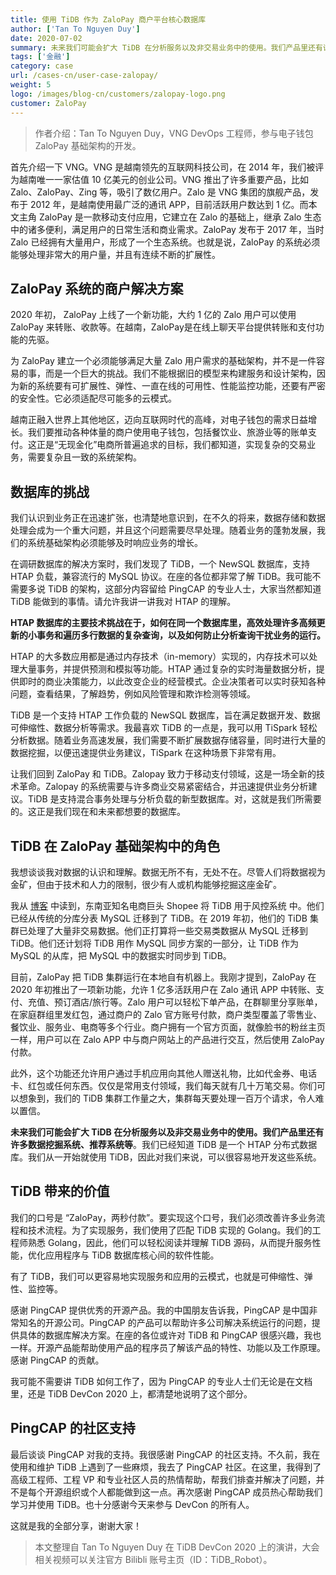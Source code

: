 ```yaml
---
title: 使用 TiDB 作为 ZaloPay 商户平台核心数据库
author: ['Tan To Nguyen Duy']
date: 2020-07-02
summary: 未来我们可能会扩大 TiDB 在分析服务以及非交易业务中的使用。我们产品里还有许多数据挖掘系统、推荐系统等。
tags: ['金融']
category: case
url: /cases-cn/user-case-zalopay/
weight: 5
logo: /images/blog-cn/customers/zalopay-logo.png
customer: ZaloPay
---
```


>作者介绍：Tan To Nguyen Duy，VNG DevOps 工程师，参与电子钱包 ZaloPay 基础架构的开发。


首先介绍一下 VNG。VNG 是越南领先的互联网科技公司，在 2014 年，我们被评为越南唯一一家估值 10 亿美元的创业公司。VNG 推出了许多重要产品，比如 Zalo、ZaloPay、Zing 等，吸引了数亿用户。Zalo 是 VNG 集团的旗舰产品，发布于 2012 年，是越南使用最广泛的通讯 APP，目前活跃用户数达到 1 亿。而本文主角 ZaloPay 是一款移动支付应用，它建立在 Zalo 的基础上，继承 Zalo 生态中的诸多便利，满足用户的日常生活和商业需求。ZaloPay 发布于 2017 年，当时 Zalo 已经拥有大量用户，形成了一个生态系统。也就是说，ZaloPay 的系统必须能够处理非常大的用户量，并且有连续不断的扩展性。


## ZaloPay 系统的商户解决方案

2020 年初， ZaloPay 上线了一个新功能，大约 1 亿的 Zalo 用户可以使用 ZaloPay 来转账、收款等。在越南，ZaloPay是在线上聊天平台提供转账和支付功能的先驱。

为 ZaloPay 建立一个必须能够满足大量 Zalo 用户需求的基础架构，并不是一件容易的事，而是一个巨大的挑战。我们不能根据旧的模型来构建服务和设计架构，因为新的系统要有可扩展性、弹性、一直在线的可用性、性能监控功能，还要有严密的安全性。它必须适配尽可能多的云模式。

越南正融入世界上其他地区，迈向互联网时代的高峰，对电子钱包的需求日益增长。我们要推动各种体量的商户使用电子钱包，包括餐饮业、旅游业等的账单支付。这正是“无现金化”电商所普遍追求的目标，我们都知道，实现复杂的交易业务，需要复杂且一致的系统架构。

## 数据库的挑战

我们认识到业务正在迅速扩张，也清楚地意识到，在不久的将来，数据存储和数据处理会成为一个重大问题，并且这个问题需要尽早处理。随着业务的蓬勃发展，我们的系统基础架构必须能够及时响应业务的增长。

在调研数据库的解决方案时，我们发现了 TiDB，一个 NewSQL 数据库，支持 HTAP 负载，兼容流行的 MySQL 协议。在座的各位都非常了解 TiDB。我可能不需要多说 TiDB 的架构，这部分内容留给 PingCAP 的专业人士，大家当然都知道 TiDB 能做到的事情。请允许我讲一讲我对 HTAP 的理解。

**HTAP 数据库的主要技术挑战在于，如何在同一个数据库里，高效处理许多高频更新的小事务和遍历多行数据的复杂查询，以及如何防止分析查询干扰业务的运行。**

HTAP 的大多数应用都是通过内存技术（in-memory）实现的，内存技术可以处理大量事务，并提供预测和模拟等功能。HTAP 通过复杂的实时海量数据分析，提供即时的商业决策能力，以此改变企业的经营模式。企业决策者可以实时获知各种问题，查看结果，了解趋势，例如风险管理和欺诈检测等领域。

TiDB 是一个支持 HTAP 工作负载的 NewSQL 数据库，旨在满足数据开发、数据可伸缩性、数据分析等需求。我最喜欢 TiDB 的一点是，我可以用 TiSpark 轻松分析数据。随着业务高速发展，我们需要不断扩展数据存储容量，同时进行大量的数据挖掘，以便迅速提供业务建议，TiSpark 在这种场景下非常有用。

让我们回到 ZaloPay 和 TiDB。Zalopay 致力于移动支付领域，这是一场全新的技术革命。Zalopay 的系统需要与许多商业交易紧密结合，并迅速提供业务分析建议。TiDB 是支持混合事务处理与分析负载的新型数据库。对，这就是我们所需要的。这正是我们现在和未来都想要的数据库。

## TiDB 在 ZaloPay 基础架构中的角色

我想谈谈我对数据的认识和理解。数据无所不有，无处不在。尽管人们将数据视为金矿，但由于技术和人力的限制，很少有人或机构能够挖掘这座金矿。

我从 [博客](https://pingcap.com/success-stories/choosing-right-database-for-your-applications/) 中读到，东南亚知名电商巨头 Shopee 将 TiDB 用于风控系统 中。他们已经从传统的分库分表 MySQL 迁移到了 TiDB。在 2019 年初，他们的 TiDB 集群已处理了大量非交易数据。他们正打算将一些交易类数据从 MySQL 迁移到 TiDB。他们还计划将 TiDB 用作 MySQL 同步方案的一部分，让 TiDB 作为 MySQL 的从库，把 MySQL 中的数据实时同步到 TiDB。

目前，ZaloPay 把 TiDB 集群运行在本地自有机器上。我刚才提到，ZaloPay 在 2020 年初推出了一项新功能，允许 1 亿多活跃用户在 Zalo 通讯 APP 中转账、支付、充值、预订酒店/旅行等。Zalo 用户可以轻松下单产品，在群聊里分享账单，在家庭群组里发红包，通过商户的 Zalo 官方账号付款，商户类型覆盖了零售业、餐饮业、服务业、电商等多个行业。商户拥有一个官方页面，就像脸书的粉丝主页一样，用户可以在 Zalo APP 中与商户网站上的产品进行交互，然后使用 ZaloPay 付款。

此外，这个功能还允许用户通过手机应用向其他人赠送礼物，比如代金券、电话卡、红包或任何东西。仅仅是常用支付领域，我们每天就有几十万笔交易。你们可以想象到，我们的 TiDB 集群工作量之大，集群每天要处理一百万个请求，令人难以置信。

**未来我们可能会扩大 TiDB 在分析服务以及非交易业务中的使用。我们产品里还有许多数据挖掘系统、推荐系统等**。我们已经知道 TiDB 是一个 HTAP 分布式数据库。我们从一开始就使用 TiDB，因此对我们来说，可以很容易地开发这些系统。


## TiDB 带来的价值

我们的口号是 “ZaloPay，两秒付款”。要实现这个口号，我们必须改善许多业务流程和技术流程。为了实现服务，我们使用了匹配 TiDB 实现的 Golang。我们的工程师熟悉 Golang，因此，他们可以轻松阅读并理解 TiDB 源码，从而提升服务性能，优化应用程序与 TiDB 数据库核心间的软件性能。

有了 TiDB，我们可以更容易地实现服务和应用的云模式，也就是可伸缩性、弹性、监控等。

感谢 PingCAP 提供优秀的开源产品。我的中国朋友告诉我，PingCAP 是中国非常知名的开源公司。PingCAP 的产品可以帮助许多公司解决系统运行的问题，提供具体的数据库解决方案。在座的各位或许对 TiDB 和 PingCAP 很感兴趣，我也一样。开源产品能帮助使用产品的程序员了解该产品的特性、功能以及工作原理。感谢 PingCAP 的贡献。

我可能不需要讲 TiDB 如何工作了，因为 PingCAP 的专业人士们无论是在文档里，还是 TiDB DevCon 2020 上，都清楚地说明了这个部分。

## PingCAP 的社区支持

最后谈谈 PingCAP 对我的支持。我很感谢 PingCAP 的社区支持。不久前，我在使用和维护 TiDB 上遇到了一些麻烦，我去了 PingCAP 社区。在这里，我得到了高级工程师、工程 VP 和专业社区人员的热情帮助，帮我们排查并解决了问题，并不是每个开源组织或个人都能做到这一点。再次感谢 PingCAP 成员热心帮助我们学习并使用 TiDB。也十分感谢今天来参与 DevCon 的所有人。

这就是我的全部分享，谢谢大家！

>本文整理自 Tan To Nguyen Duy 在 TiDB DevCon 2020 上的演讲，大会相关视频可以关注官方 Bilibli 账号主页（ID：TiDB_Robot）。
